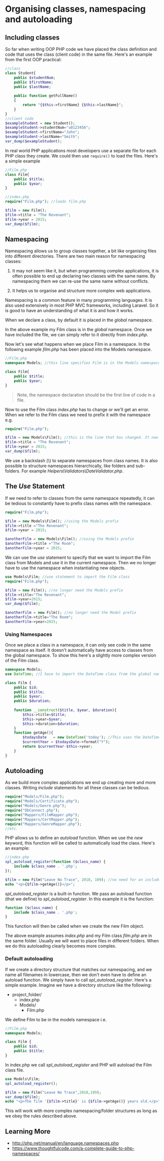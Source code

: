 # Organising classes, namespacing and autoloading

## Including classes
So far when writing OOP PHP code we have placed the class definition and code that uses the class (client code) in the same file. Here's an example from the first OOP practical:
```php
//class
class Student{
    public $studentNum;
    public $firstName;
    public $lastName;
    
    public function getFullName()
    {
        return "{$this->firstName} {$this->lastName}";
    }
}
//client code
$exampleStudent = new Student();
$exampleStudent->studentNum="u0123456";
$exampleStudent->firstName="John";
$exampleStudent->lastName="Smith";
var_dump($exampleStudent);

```
In real world PHP applications most developers use a separate file for each PHP class they create. We could then use ```require()``` to load the files. Here's a simple example

```php
//Film.php
class Film{
    public $title;
    public $year;
}

```

```php
//index.php
require("Film.php"); //loads film.php

$film = new Film(); 
$film->title = "The Revenant";
$film->year = 2015;
var_dump($film);

```

## Namespacing 
Namespacing allows us to group classes together, a bit like organising files into different directories. There are two main reason for namespacing classes:

1. It may not seem like it, but when programming complex applications, it is often possible to end up declaring two classes with the same name. By namespacing them we can re-use the same name without conflicts.

2. It helps us to organise and structure more complex web applications. 

Namespacing is a common feature in many programming languages. It is also used extensively in most PHP MVC frameworks, including Laravel. So it is good to have an understanding of what it is and how it works. 

When we declare a class, by default it is placed in the *global* namespace.  

In the above example my Film class is in the *global* namespace. Once we have included the file, we can simply refer to it directly from *index.php*.

Now let's see what happens when we place Film in a namespace. In the following example *film.php* has been placed into the Models namespace.

```php
//Film.php
namespace Models; //this line specifies Film is in the Models namespace

class Film{
	public $title;
	public $year;
}

```

> Note, the namespace declaration should be the first line of code in a file. 

Now to use the Film class *index.php* has to change or we'll get an error. When we refer to the Film class we need to prefix it with the namespace e.g.
 
```php
require("Film.php");

$film = new Models\Film(); //this is the line that has changed. It now references the Models namespace
$film->title = "The Revenant";
$film->year = 2015;
var_dump($film);
```

We use a backslash (\\) to separate namespaces from class names. It is also possible to structure namespaces hierarchically, like folders and sub-folders. For example *Helpers\Validators\DateValidator.php*.

## The *Use* Statement
If we need to refer to classes from the same namespace repeatedly, it can be tedious to constantly have to prefix class names with the namespace. 

```php
require("Film.php");

$film = new Models\Film(); //using the Models prefix
$film->title ="The Revenant";
$film->year = 2015;

$anotherFilm = new Models\Film(); //using the Models prefix
$anotherFilm->title ="The Room";
$anotherFilm->year = 2015;
```

We can use the *use* statement to specify that we want to import the Film class from Models and use it in the current namespace. Then we no longer have to use the namespace when instantiating new objects.

```php
use Models\Film; //use statement to import the Film class
require("Film.php");

$film = new Film(); //no longer need the Models prefix
$film->title="The Revenant";
$film->year=2015;
var_dump($film);

$anotherFilm = new Film(); //no longer need the Model prefix
$anotherFilm->title="The Room";
$anotherFilm->year=2015;

```

### Using Namespaces
Once we place a class in a namespace, it can only see code in the same namespace as itself. It doesn't automatically have access to classes from the global namespace. To show this here's a slightly more complex version of the Film class.

```php
namespace Models;
use DateTime; //I have to import the DateTime class from the global namespace

class Film {
    public $id;
    public $title;
    public $year;
    public $duration;
    
    function __construct($title, $year, $duration){
        $this->title=$title;
        $this->year=$year;
        $this->duration=$duration;
    }
    function getAge(){
        $todaysDate   = new DateTime('today'); //This uses the DateTime class
        $currentYear = $todaysDate->format("Y");
        return $currentYear-$this->year;
    }
}
```

## Autoloading
As we build more complex applications we end up creating more and more classes. Writing *include* statements for all these classes can be tedious. 

```php
require("Models/Film.php");
require("Models/Certificate.php");
require("Models/Genre.php");
require("DbConnect.php");
require("Mappers/FilmMapper.php");
require("Mappers/CertMapper.php");
require("Mappers/GenreMapper.php");
//etc.
```
PHP allows us to define an *autoload* function. When we use the *new* keyword, this function will be called to automatically load the class. Here's an example:

```php
//index.php
spl_autoload_register(function ($class_name) {
    include $class_name . '.php';
});

$film = new Film("Leave No Trace", 2018, 109); //no need for an include statement
echo "<p>{$film->getAge()}</p>";

```
*spl_autoload_register* is a built-in function. We pass an autoload function (that we define) to *spl_autoload_register*. In this example it is the function:
```php
function ($class_name) {
    include $class_name . '.php';
}
```
This function will then be called when we create the new Film object. 

The above example assumes *index.php* and my Film class *film.php* are in the same folder. Usually we will want to place files in different folders. When we do this autoloading clearly becomes more complex.


### Default autoloading
If we create a directory structure that matches our namespacing, and we name all filenames in lowercase, then we don't even have to define an autoload function. We simply have to call *spl_autoload_register*. Here's a simple example. Imagine we have a directory structure like the following:

- project_folder/
    - index.php 
    - Models/
        - Film.php 

We define Film to be in the models namespace i.e.
```php
//Film.php
namespace Models;

class Film {
    public $id;
    public $title;
}
```
In index.php we call *spl_autoload_register* and PHP will autoload the Film class file. 

```php
use Models\Film;
spl_autoload_register();

$film = new Film("Leave No Trace",2018,109);
var_dump($film);
echo "<p>The film '{$film->title}' is {$film->getAge()} years old.</p>";
```

This will work with more complex namespacing/folder structures as long as we obey the rules described above. 

## Learning More
* http://php.net/manual/en/language.namespaces.php
* https://www.thoughtfulcode.com/a-complete-guide-to-php-namespaces/
